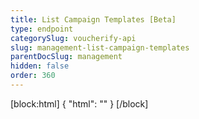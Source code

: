 ```yaml
---
title: List Campaign Templates [Beta]
type: endpoint
categorySlug: voucherify-api
slug: management-list-campaign-templates
parentDocSlug: management
hidden: false
order: 360
---
```

[block:html]
{
  "html": "<style>\n[title=\"Toggle library\"] { \n  display: none; }\n.LanguagePicker-divider { \n  display: none; }\n.Playground-section3VTXuaYZivJK > .APISectionHeader3LN_-QIR0m7x {\n  display: none; }\n.LanguagePicker-languages1qVVo_v6AlP9 {\n  display: none; }\nh1::after {\n content: \"BETA\";\n background-color: rgb(237, 117, 71);\n color: rgb(255, 255, 255);\n border-radius: 2rem;padding: 8px 13px 8px;\n white-space: nowrap;font-size:12px;\n}</style>"
}
[/block]